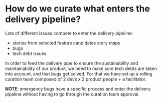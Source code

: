 # How do we curate what enters the delivery pipeline?

Lots of different issues compete to enter the delivery pipeline:  
- stories from selected feature candidates story maps  
- bugs  
- tech debt issues

In order to feed the delivery pipe to ensure the sustainability and maintainability of our product, we need to make sure tech debts are taken into account, and that bugs get solved. For that we have set up a rolling curation team composed of 2 devs x 2 product people + a facilitator.

**NOTE**: emergency bugs have a specific process and enter the delivery pipeline without having to go through the curation team approval. 


